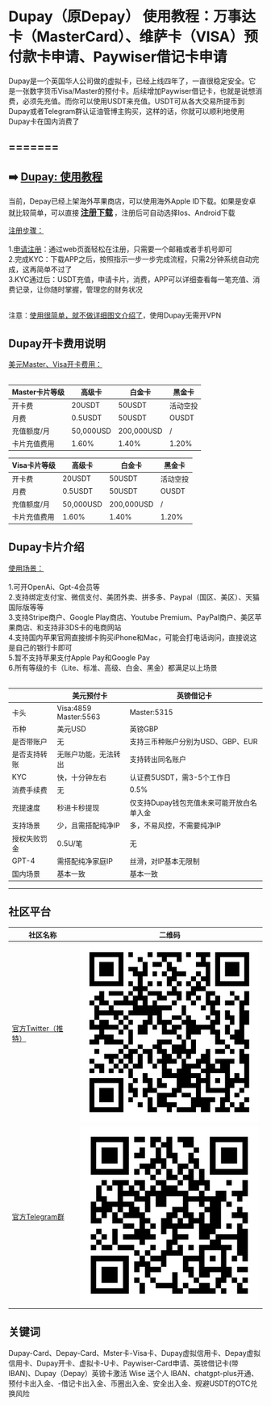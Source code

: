 # Dupay（原Depay） 使用教程：万事达卡（MasterCard）、维萨卡（VISA）预付款卡申请、Paywiser借记卡申请

Dupay是一个英国华人公司做的虚拟卡，已经上线四年了，一直很稳定安全。它是一张数字货币Visa/Master的预付卡。后续增加Paywiser借记卡，也就是说想消费，必须先充值。而你可以使用USDT来充值。USDT可从各大交易所提币到Dupay或者Telegram群认证油管博主购买，这样的话，你就可以顺利地使用Dupay卡在国内消费了


=======
----

## ➡️ [Dupay: 使用教程](https://dupay.one/web-app/register-h5?invitCode=184747&lang=zh-cn)

当前，Depay已经上架海外苹果商店，可以使用海外Apple ID下载。如果是安卓就比较简单，可以直接<span style="font-size:16px; font-weight:bold; padding:3px;">[注册下载](https://dupay.one/web-app/register-h5?invitCode=184747&lang=zh-cn)</span>，注册后可自动选择Ios、Android下载

[注册步骤：](https://dupay.one/web-app/register-h5?invitCode=184747&lang=zh-cn)<br/><br/>
1.[申请注册](https://dupay.one/web-app/register-h5?invitCode=184747&lang=zh-cn)：通过web页面轻松在注册，只需要一个邮箱或者手机号即可<br/>
2.完成KYC：下载APP之后，按照指示一步一步完成流程，只需2分钟系统自动完成，这再简单不过了<br/>
3.KYC通过后：USDT充值，申请卡片，消费，APP可以详细查看每一笔充值、消费记录，让你随时掌握，管理您的财务状况<br/>
<br/>

注意：[使用很简单，就不做详细图文介绍了](https://dupay.one/web-app/register-h5?invitCode=184747&lang=zh-cn)，使用Dupay无需开VPN

## Dupay开卡费用说明

[美元Master、Visa开卡费用：](https://dupay.one/web-app/register-h5?invitCode=184747&lang=zh-cn)<br/><br/>

|    Master卡片等级    | 高级卡       | 白金卡        | 黑金卡   |
|--------|-----------|------------|-------|
| 开卡费     | 20USDT    | 50USDT     | 活动空投  |
| 月费     | 0.5USDT   | 50USDT     | OUSDT  |
| 充值额度/月     | 50,000USD | 200,000USD | /     |
| 卡片充值费用     | 1.60%    | 1.40%      | 1.20% |

|    Visa卡片等级    | 高级卡       | 白金卡        | 黑金卡   |
|--------|-----------|------------|-------|
| 开卡费     | 20USDT    | 50USDT     | 活动空投  |
| 月费     | 0.5USDT   | 50USDT     | OUSDT  |
| 充值额度/月     | 50,000USD | 200,000USD | /     |
| 卡片充值费用     | 1.60%    | 1.40%      | 1.20% |

## Dupay卡片介绍

[使用场景：](https://dupay.one/web-app/register-h5?invitCode=184747&lang=zh-cn)<br/><br/>
1.可开OpenAi、Gpt-4会员等<br/>
2.支持绑定支付宝、微信支付、美团外卖、拼多多、Paypal（国区、美区）、天猫国际版等等<br/>
3.支持Stripe商户、Google Play商店、Youtube Premium、PayPal商户、美区苹果商店、和支持非3DS卡的电商网站<br/>
4.支持国内苹果官网直接绑卡购买iPhone和Mac，可能会打电话询问，直接说这是自己的银行卡即可<br/>
5.暂不支持苹果支付Apple Pay和Google Pay<br/>
6.所有等级的卡（Lite、标准、高级、白金、黑金）都满足以上场景<br/>
<br/>

|        | 美元预付卡                    | 英镑借记卡                   |
|--------|--------------------------|-------------------------|
| 卡头     | Visa:4859<br/>Master:5563 | Master:5315             |
| 币种     | 美元USD                    | 英镑GBP                   |
| 是否带账户  | 无                        | 支持三币种账户分别为USD、GBP、EUR   |
| 是否支持转账 | 无账户功能，无法转出                    | 支持转出同名账户                |
| KYC    | 快，十分钟左右 | 认证费5USDT，需3-5个工作日       |
| 消费手续费  | 无                    | 0.5% |
| 充提速度   | 秒进卡秒提现 | 仅支持Dupay钱包充值未来可能开放白名单入金         |
| 支持场景   | 少，且需搭配纯净IP                    | 多，不易风控，不需要纯净IP          |
| 授权失败罚金 | 0.5U/笔                    | 无                       |
| GPT-4  | 需搭配纯净家庭IP         | 丝滑，对IP基本无限制                       |
| 国内场景   | 基本一致                    | 基本一致          |

----

## 社区平台

| 社区名称                                          | 二维码                                                                                                                                                                   |
|-----------------------------------------------|-----------------------------------------------------------------------------------------------------------------------------------------------------------------------|
| [官方Twitter（推特）](https://twitter.com/Dupay_CN) | ![Twitter（推特）](twitter.png)                                                                                                                                                    |
| [官方Telegram群](https://t.me/DupayCard)         | ![官方Telegram群](telegram.png) |


## 关键词
Dupay-Card、Depay-Card、Mster卡-Visa卡、Dupay虚拟信用卡、Depay虚拟信用卡、Dupay开卡、虚拟卡-U卡、Paywiser-Card申请、英镑借记卡(带IBAN)、Dupay（Depay）英镑卡激活 Wise 送个人 IBAN、chatgpt-plus开通、预付卡出入金、-借记卡出入金、币圈出入金、安全出入金、规避USDT的OTC兑换风险

